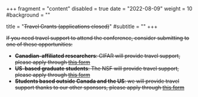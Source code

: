 +++
fragment = "content"
disabled = true
date = "2022-08-09"
weight = 10
#background = ""

title = "~~Travel Grants (applications closed)~~"
#subtitle = ""
+++

~~If you need travel support to attend the conference, consider submitting to one of these opportunities:~~

* ~~**Canadian-affiliated researchers**: CIFAR will provide travel support, please apply through [this form](https://forms.gle/9sLpyUtJC3SN7QBNA)~~
* ~~**US-based graduate students**: The NSF will provide travel support, please apply through [this form](https://forms.office.com/r/7w7N4xSaLw)~~
* ~~**Students based outside Canada and the US**: we will provide travel support thanks to our other sponsors, please apply through [this form](https://forms.gle/kGUjtGwHwMeCSNyw8)~~
